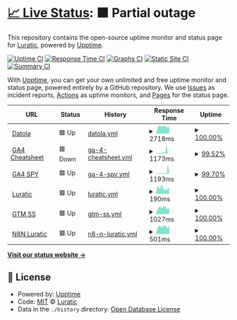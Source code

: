 # [📈 Live Status](https://luratic-devs.github.io/upptime): <!--live status--> **🟧 Partial outage**

This repository contains the open-source uptime monitor and status page for [Luratic](https://www.luratic.com), powered by [Upptime](https://github.com/upptime/upptime).

[![Uptime CI](https://github.com/luratic-devs/upptime/workflows/Uptime%20CI/badge.svg)](https://github.com/luratic-devs/upptime/actions?query=workflow%3A%22Uptime+CI%22)
[![Response Time CI](https://github.com/luratic-devs/upptime/workflows/Response%20Time%20CI/badge.svg)](https://github.com/luratic-devs/upptime/actions?query=workflow%3A%22Response+Time+CI%22)
[![Graphs CI](https://github.com/luratic-devs/upptime/workflows/Graphs%20CI/badge.svg)](https://github.com/luratic-devs/upptime/actions?query=workflow%3A%22Graphs+CI%22)
[![Static Site CI](https://github.com/luratic-devs/upptime/workflows/Static%20Site%20CI/badge.svg)](https://github.com/luratic-devs/upptime/actions?query=workflow%3A%22Static+Site+CI%22)
[![Summary CI](https://github.com/luratic-devs/upptime/workflows/Summary%20CI/badge.svg)](https://github.com/luratic-devs/upptime/actions?query=workflow%3A%22Summary+CI%22)

With [Upptime](https://upptime.js.org), you can get your own unlimited and free uptime monitor and status page, powered entirely by a GitHub repository. We use [Issues](https://github.com/luratic-devs/upptime/issues) as incident reports, [Actions](https://github.com/luratic-devs/upptime/actions) as uptime monitors, and [Pages](https://luratic-devs.github.io/upptime) for the status page.

<!--start: status pages-->
<!-- This summary is generated by Upptime (https://github.com/upptime/upptime) -->
<!-- Do not edit this manually, your changes will be overwritten -->
<!-- prettier-ignore -->
| URL | Status | History | Response Time | Uptime |
| --- | ------ | ------- | ------------- | ------ |
| <img alt="" src="https://icons.duckduckgo.com/ip3/datola.es.ico" height="13"> [Datola](https://datola.es) | 🟩 Up | [datola.yml](https://github.com/luratic-devs/upptime/commits/HEAD/history/datola.yml) | <details><summary><img alt="Response time graph" src="./graphs/datola/response-time-week.png" height="20"> 2718ms</summary><br><a href="https://gh.luratic.com/history/datola"><img alt="Response time 2164" src="https://img.shields.io/endpoint?url=https%3A%2F%2Fraw.githubusercontent.com%2Fluratic-devs%2Fupptime%2FHEAD%2Fapi%2Fdatola%2Fresponse-time.json"></a><br><a href="https://gh.luratic.com/history/datola"><img alt="24-hour response time 2914" src="https://img.shields.io/endpoint?url=https%3A%2F%2Fraw.githubusercontent.com%2Fluratic-devs%2Fupptime%2FHEAD%2Fapi%2Fdatola%2Fresponse-time-day.json"></a><br><a href="https://gh.luratic.com/history/datola"><img alt="7-day response time 2718" src="https://img.shields.io/endpoint?url=https%3A%2F%2Fraw.githubusercontent.com%2Fluratic-devs%2Fupptime%2FHEAD%2Fapi%2Fdatola%2Fresponse-time-week.json"></a><br><a href="https://gh.luratic.com/history/datola"><img alt="30-day response time 2530" src="https://img.shields.io/endpoint?url=https%3A%2F%2Fraw.githubusercontent.com%2Fluratic-devs%2Fupptime%2FHEAD%2Fapi%2Fdatola%2Fresponse-time-month.json"></a><br><a href="https://gh.luratic.com/history/datola"><img alt="1-year response time 2428" src="https://img.shields.io/endpoint?url=https%3A%2F%2Fraw.githubusercontent.com%2Fluratic-devs%2Fupptime%2FHEAD%2Fapi%2Fdatola%2Fresponse-time-year.json"></a></details> | <details><summary><a href="https://gh.luratic.com/history/datola">100.00%</a></summary><a href="https://gh.luratic.com/history/datola"><img alt="All-time uptime 99.94%" src="https://img.shields.io/endpoint?url=https%3A%2F%2Fraw.githubusercontent.com%2Fluratic-devs%2Fupptime%2FHEAD%2Fapi%2Fdatola%2Fuptime.json"></a><br><a href="https://gh.luratic.com/history/datola"><img alt="24-hour uptime 100.00%" src="https://img.shields.io/endpoint?url=https%3A%2F%2Fraw.githubusercontent.com%2Fluratic-devs%2Fupptime%2FHEAD%2Fapi%2Fdatola%2Fuptime-day.json"></a><br><a href="https://gh.luratic.com/history/datola"><img alt="7-day uptime 100.00%" src="https://img.shields.io/endpoint?url=https%3A%2F%2Fraw.githubusercontent.com%2Fluratic-devs%2Fupptime%2FHEAD%2Fapi%2Fdatola%2Fuptime-week.json"></a><br><a href="https://gh.luratic.com/history/datola"><img alt="30-day uptime 100.00%" src="https://img.shields.io/endpoint?url=https%3A%2F%2Fraw.githubusercontent.com%2Fluratic-devs%2Fupptime%2FHEAD%2Fapi%2Fdatola%2Fuptime-month.json"></a><br><a href="https://gh.luratic.com/history/datola"><img alt="1-year uptime 99.94%" src="https://img.shields.io/endpoint?url=https%3A%2F%2Fraw.githubusercontent.com%2Fluratic-devs%2Fupptime%2FHEAD%2Fapi%2Fdatola%2Fuptime-year.json"></a></details>
| <img alt="" src="https://icons.duckduckgo.com/ip3/data.ga4spy.com.ico" height="13"> [GA4 Cheatsheet](https://data.ga4spy.com) | 🟥 Down | [ga-4-cheatsheet.yml](https://github.com/luratic-devs/upptime/commits/HEAD/history/ga-4-cheatsheet.yml) | <details><summary><img alt="Response time graph" src="./graphs/ga-4-cheatsheet/response-time-week.png" height="20"> 1173ms</summary><br><a href="https://gh.luratic.com/history/ga-4-cheatsheet"><img alt="Response time 616" src="https://img.shields.io/endpoint?url=https%3A%2F%2Fraw.githubusercontent.com%2Fluratic-devs%2Fupptime%2FHEAD%2Fapi%2Fga-4-cheatsheet%2Fresponse-time.json"></a><br><a href="https://gh.luratic.com/history/ga-4-cheatsheet"><img alt="24-hour response time 2618" src="https://img.shields.io/endpoint?url=https%3A%2F%2Fraw.githubusercontent.com%2Fluratic-devs%2Fupptime%2FHEAD%2Fapi%2Fga-4-cheatsheet%2Fresponse-time-day.json"></a><br><a href="https://gh.luratic.com/history/ga-4-cheatsheet"><img alt="7-day response time 1173" src="https://img.shields.io/endpoint?url=https%3A%2F%2Fraw.githubusercontent.com%2Fluratic-devs%2Fupptime%2FHEAD%2Fapi%2Fga-4-cheatsheet%2Fresponse-time-week.json"></a><br><a href="https://gh.luratic.com/history/ga-4-cheatsheet"><img alt="30-day response time 582" src="https://img.shields.io/endpoint?url=https%3A%2F%2Fraw.githubusercontent.com%2Fluratic-devs%2Fupptime%2FHEAD%2Fapi%2Fga-4-cheatsheet%2Fresponse-time-month.json"></a><br><a href="https://gh.luratic.com/history/ga-4-cheatsheet"><img alt="1-year response time 499" src="https://img.shields.io/endpoint?url=https%3A%2F%2Fraw.githubusercontent.com%2Fluratic-devs%2Fupptime%2FHEAD%2Fapi%2Fga-4-cheatsheet%2Fresponse-time-year.json"></a></details> | <details><summary><a href="https://gh.luratic.com/history/ga-4-cheatsheet">99.52%</a></summary><a href="https://gh.luratic.com/history/ga-4-cheatsheet"><img alt="All-time uptime 99.95%" src="https://img.shields.io/endpoint?url=https%3A%2F%2Fraw.githubusercontent.com%2Fluratic-devs%2Fupptime%2FHEAD%2Fapi%2Fga-4-cheatsheet%2Fuptime.json"></a><br><a href="https://gh.luratic.com/history/ga-4-cheatsheet"><img alt="24-hour uptime 98.79%" src="https://img.shields.io/endpoint?url=https%3A%2F%2Fraw.githubusercontent.com%2Fluratic-devs%2Fupptime%2FHEAD%2Fapi%2Fga-4-cheatsheet%2Fuptime-day.json"></a><br><a href="https://gh.luratic.com/history/ga-4-cheatsheet"><img alt="7-day uptime 99.52%" src="https://img.shields.io/endpoint?url=https%3A%2F%2Fraw.githubusercontent.com%2Fluratic-devs%2Fupptime%2FHEAD%2Fapi%2Fga-4-cheatsheet%2Fuptime-week.json"></a><br><a href="https://gh.luratic.com/history/ga-4-cheatsheet"><img alt="30-day uptime 99.82%" src="https://img.shields.io/endpoint?url=https%3A%2F%2Fraw.githubusercontent.com%2Fluratic-devs%2Fupptime%2FHEAD%2Fapi%2Fga-4-cheatsheet%2Fuptime-month.json"></a><br><a href="https://gh.luratic.com/history/ga-4-cheatsheet"><img alt="1-year uptime 99.93%" src="https://img.shields.io/endpoint?url=https%3A%2F%2Fraw.githubusercontent.com%2Fluratic-devs%2Fupptime%2FHEAD%2Fapi%2Fga-4-cheatsheet%2Fuptime-year.json"></a></details>
| <img alt="" src="https://icons.duckduckgo.com/ip3/ga4spy.com.ico" height="13"> [GA4 SPY](https://ga4spy.com) | 🟩 Up | [ga-4-spy.yml](https://github.com/luratic-devs/upptime/commits/HEAD/history/ga-4-spy.yml) | <details><summary><img alt="Response time graph" src="./graphs/ga-4-spy/response-time-week.png" height="20"> 1193ms</summary><br><a href="https://gh.luratic.com/history/ga-4-spy"><img alt="Response time 606" src="https://img.shields.io/endpoint?url=https%3A%2F%2Fraw.githubusercontent.com%2Fluratic-devs%2Fupptime%2FHEAD%2Fapi%2Fga-4-spy%2Fresponse-time.json"></a><br><a href="https://gh.luratic.com/history/ga-4-spy"><img alt="24-hour response time 2442" src="https://img.shields.io/endpoint?url=https%3A%2F%2Fraw.githubusercontent.com%2Fluratic-devs%2Fupptime%2FHEAD%2Fapi%2Fga-4-spy%2Fresponse-time-day.json"></a><br><a href="https://gh.luratic.com/history/ga-4-spy"><img alt="7-day response time 1193" src="https://img.shields.io/endpoint?url=https%3A%2F%2Fraw.githubusercontent.com%2Fluratic-devs%2Fupptime%2FHEAD%2Fapi%2Fga-4-spy%2Fresponse-time-week.json"></a><br><a href="https://gh.luratic.com/history/ga-4-spy"><img alt="30-day response time 537" src="https://img.shields.io/endpoint?url=https%3A%2F%2Fraw.githubusercontent.com%2Fluratic-devs%2Fupptime%2FHEAD%2Fapi%2Fga-4-spy%2Fresponse-time-month.json"></a><br><a href="https://gh.luratic.com/history/ga-4-spy"><img alt="1-year response time 426" src="https://img.shields.io/endpoint?url=https%3A%2F%2Fraw.githubusercontent.com%2Fluratic-devs%2Fupptime%2FHEAD%2Fapi%2Fga-4-spy%2Fresponse-time-year.json"></a></details> | <details><summary><a href="https://gh.luratic.com/history/ga-4-spy">99.70%</a></summary><a href="https://gh.luratic.com/history/ga-4-spy"><img alt="All-time uptime 99.96%" src="https://img.shields.io/endpoint?url=https%3A%2F%2Fraw.githubusercontent.com%2Fluratic-devs%2Fupptime%2FHEAD%2Fapi%2Fga-4-spy%2Fuptime.json"></a><br><a href="https://gh.luratic.com/history/ga-4-spy"><img alt="24-hour uptime 97.87%" src="https://img.shields.io/endpoint?url=https%3A%2F%2Fraw.githubusercontent.com%2Fluratic-devs%2Fupptime%2FHEAD%2Fapi%2Fga-4-spy%2Fuptime-day.json"></a><br><a href="https://gh.luratic.com/history/ga-4-spy"><img alt="7-day uptime 99.70%" src="https://img.shields.io/endpoint?url=https%3A%2F%2Fraw.githubusercontent.com%2Fluratic-devs%2Fupptime%2FHEAD%2Fapi%2Fga-4-spy%2Fuptime-week.json"></a><br><a href="https://gh.luratic.com/history/ga-4-spy"><img alt="30-day uptime 99.93%" src="https://img.shields.io/endpoint?url=https%3A%2F%2Fraw.githubusercontent.com%2Fluratic-devs%2Fupptime%2FHEAD%2Fapi%2Fga-4-spy%2Fuptime-month.json"></a><br><a href="https://gh.luratic.com/history/ga-4-spy"><img alt="1-year uptime 99.95%" src="https://img.shields.io/endpoint?url=https%3A%2F%2Fraw.githubusercontent.com%2Fluratic-devs%2Fupptime%2FHEAD%2Fapi%2Fga-4-spy%2Fuptime-year.json"></a></details>
| <img alt="" src="https://icons.duckduckgo.com/ip3/luratic.com.ico" height="13"> [Luratic](https://luratic.com) | 🟩 Up | [luratic.yml](https://github.com/luratic-devs/upptime/commits/HEAD/history/luratic.yml) | <details><summary><img alt="Response time graph" src="./graphs/luratic/response-time-week.png" height="20"> 190ms</summary><br><a href="https://gh.luratic.com/history/luratic"><img alt="Response time 305" src="https://img.shields.io/endpoint?url=https%3A%2F%2Fraw.githubusercontent.com%2Fluratic-devs%2Fupptime%2FHEAD%2Fapi%2Fluratic%2Fresponse-time.json"></a><br><a href="https://gh.luratic.com/history/luratic"><img alt="24-hour response time 183" src="https://img.shields.io/endpoint?url=https%3A%2F%2Fraw.githubusercontent.com%2Fluratic-devs%2Fupptime%2FHEAD%2Fapi%2Fluratic%2Fresponse-time-day.json"></a><br><a href="https://gh.luratic.com/history/luratic"><img alt="7-day response time 190" src="https://img.shields.io/endpoint?url=https%3A%2F%2Fraw.githubusercontent.com%2Fluratic-devs%2Fupptime%2FHEAD%2Fapi%2Fluratic%2Fresponse-time-week.json"></a><br><a href="https://gh.luratic.com/history/luratic"><img alt="30-day response time 235" src="https://img.shields.io/endpoint?url=https%3A%2F%2Fraw.githubusercontent.com%2Fluratic-devs%2Fupptime%2FHEAD%2Fapi%2Fluratic%2Fresponse-time-month.json"></a><br><a href="https://gh.luratic.com/history/luratic"><img alt="1-year response time 289" src="https://img.shields.io/endpoint?url=https%3A%2F%2Fraw.githubusercontent.com%2Fluratic-devs%2Fupptime%2FHEAD%2Fapi%2Fluratic%2Fresponse-time-year.json"></a></details> | <details><summary><a href="https://gh.luratic.com/history/luratic">100.00%</a></summary><a href="https://gh.luratic.com/history/luratic"><img alt="All-time uptime 99.99%" src="https://img.shields.io/endpoint?url=https%3A%2F%2Fraw.githubusercontent.com%2Fluratic-devs%2Fupptime%2FHEAD%2Fapi%2Fluratic%2Fuptime.json"></a><br><a href="https://gh.luratic.com/history/luratic"><img alt="24-hour uptime 100.00%" src="https://img.shields.io/endpoint?url=https%3A%2F%2Fraw.githubusercontent.com%2Fluratic-devs%2Fupptime%2FHEAD%2Fapi%2Fluratic%2Fuptime-day.json"></a><br><a href="https://gh.luratic.com/history/luratic"><img alt="7-day uptime 100.00%" src="https://img.shields.io/endpoint?url=https%3A%2F%2Fraw.githubusercontent.com%2Fluratic-devs%2Fupptime%2FHEAD%2Fapi%2Fluratic%2Fuptime-week.json"></a><br><a href="https://gh.luratic.com/history/luratic"><img alt="30-day uptime 100.00%" src="https://img.shields.io/endpoint?url=https%3A%2F%2Fraw.githubusercontent.com%2Fluratic-devs%2Fupptime%2FHEAD%2Fapi%2Fluratic%2Fuptime-month.json"></a><br><a href="https://gh.luratic.com/history/luratic"><img alt="1-year uptime 100.00%" src="https://img.shields.io/endpoint?url=https%3A%2F%2Fraw.githubusercontent.com%2Fluratic-devs%2Fupptime%2FHEAD%2Fapi%2Fluratic%2Fuptime-year.json"></a></details>
| <img alt="" src="https://icons.duckduckgo.com/ip3/analytics.luratic.com.ico" height="13"> [GTM SS](https://analytics.luratic.com/gtm.js?id=GTM-5D7RV9H) | 🟩 Up | [gtm-ss.yml](https://github.com/luratic-devs/upptime/commits/HEAD/history/gtm-ss.yml) | <details><summary><img alt="Response time graph" src="./graphs/gtm-ss/response-time-week.png" height="20"> 1027ms</summary><br><a href="https://gh.luratic.com/history/gtm-ss"><img alt="Response time 969" src="https://img.shields.io/endpoint?url=https%3A%2F%2Fraw.githubusercontent.com%2Fluratic-devs%2Fupptime%2FHEAD%2Fapi%2Fgtm-ss%2Fresponse-time.json"></a><br><a href="https://gh.luratic.com/history/gtm-ss"><img alt="24-hour response time 1113" src="https://img.shields.io/endpoint?url=https%3A%2F%2Fraw.githubusercontent.com%2Fluratic-devs%2Fupptime%2FHEAD%2Fapi%2Fgtm-ss%2Fresponse-time-day.json"></a><br><a href="https://gh.luratic.com/history/gtm-ss"><img alt="7-day response time 1027" src="https://img.shields.io/endpoint?url=https%3A%2F%2Fraw.githubusercontent.com%2Fluratic-devs%2Fupptime%2FHEAD%2Fapi%2Fgtm-ss%2Fresponse-time-week.json"></a><br><a href="https://gh.luratic.com/history/gtm-ss"><img alt="30-day response time 949" src="https://img.shields.io/endpoint?url=https%3A%2F%2Fraw.githubusercontent.com%2Fluratic-devs%2Fupptime%2FHEAD%2Fapi%2Fgtm-ss%2Fresponse-time-month.json"></a><br><a href="https://gh.luratic.com/history/gtm-ss"><img alt="1-year response time 990" src="https://img.shields.io/endpoint?url=https%3A%2F%2Fraw.githubusercontent.com%2Fluratic-devs%2Fupptime%2FHEAD%2Fapi%2Fgtm-ss%2Fresponse-time-year.json"></a></details> | <details><summary><a href="https://gh.luratic.com/history/gtm-ss">100.00%</a></summary><a href="https://gh.luratic.com/history/gtm-ss"><img alt="All-time uptime 90.73%" src="https://img.shields.io/endpoint?url=https%3A%2F%2Fraw.githubusercontent.com%2Fluratic-devs%2Fupptime%2FHEAD%2Fapi%2Fgtm-ss%2Fuptime.json"></a><br><a href="https://gh.luratic.com/history/gtm-ss"><img alt="24-hour uptime 100.00%" src="https://img.shields.io/endpoint?url=https%3A%2F%2Fraw.githubusercontent.com%2Fluratic-devs%2Fupptime%2FHEAD%2Fapi%2Fgtm-ss%2Fuptime-day.json"></a><br><a href="https://gh.luratic.com/history/gtm-ss"><img alt="7-day uptime 100.00%" src="https://img.shields.io/endpoint?url=https%3A%2F%2Fraw.githubusercontent.com%2Fluratic-devs%2Fupptime%2FHEAD%2Fapi%2Fgtm-ss%2Fuptime-week.json"></a><br><a href="https://gh.luratic.com/history/gtm-ss"><img alt="30-day uptime 99.11%" src="https://img.shields.io/endpoint?url=https%3A%2F%2Fraw.githubusercontent.com%2Fluratic-devs%2Fupptime%2FHEAD%2Fapi%2Fgtm-ss%2Fuptime-month.json"></a><br><a href="https://gh.luratic.com/history/gtm-ss"><img alt="1-year uptime 97.66%" src="https://img.shields.io/endpoint?url=https%3A%2F%2Fraw.githubusercontent.com%2Fluratic-devs%2Fupptime%2FHEAD%2Fapi%2Fgtm-ss%2Fuptime-year.json"></a></details>
| <img alt="" src="https://icons.duckduckgo.com/ip3/n8n.luratic.com.ico" height="13"> [N8N Luratic](https://n8n.luratic.com/) | 🟩 Up | [n8-n-luratic.yml](https://github.com/luratic-devs/upptime/commits/HEAD/history/n8-n-luratic.yml) | <details><summary><img alt="Response time graph" src="./graphs/n8-n-luratic/response-time-week.png" height="20"> 501ms</summary><br><a href="https://gh.luratic.com/history/n8-n-luratic"><img alt="Response time 551" src="https://img.shields.io/endpoint?url=https%3A%2F%2Fraw.githubusercontent.com%2Fluratic-devs%2Fupptime%2FHEAD%2Fapi%2Fn8-n-luratic%2Fresponse-time.json"></a><br><a href="https://gh.luratic.com/history/n8-n-luratic"><img alt="24-hour response time 571" src="https://img.shields.io/endpoint?url=https%3A%2F%2Fraw.githubusercontent.com%2Fluratic-devs%2Fupptime%2FHEAD%2Fapi%2Fn8-n-luratic%2Fresponse-time-day.json"></a><br><a href="https://gh.luratic.com/history/n8-n-luratic"><img alt="7-day response time 501" src="https://img.shields.io/endpoint?url=https%3A%2F%2Fraw.githubusercontent.com%2Fluratic-devs%2Fupptime%2FHEAD%2Fapi%2Fn8-n-luratic%2Fresponse-time-week.json"></a><br><a href="https://gh.luratic.com/history/n8-n-luratic"><img alt="30-day response time 466" src="https://img.shields.io/endpoint?url=https%3A%2F%2Fraw.githubusercontent.com%2Fluratic-devs%2Fupptime%2FHEAD%2Fapi%2Fn8-n-luratic%2Fresponse-time-month.json"></a><br><a href="https://gh.luratic.com/history/n8-n-luratic"><img alt="1-year response time 560" src="https://img.shields.io/endpoint?url=https%3A%2F%2Fraw.githubusercontent.com%2Fluratic-devs%2Fupptime%2FHEAD%2Fapi%2Fn8-n-luratic%2Fresponse-time-year.json"></a></details> | <details><summary><a href="https://gh.luratic.com/history/n8-n-luratic">100.00%</a></summary><a href="https://gh.luratic.com/history/n8-n-luratic"><img alt="All-time uptime 99.14%" src="https://img.shields.io/endpoint?url=https%3A%2F%2Fraw.githubusercontent.com%2Fluratic-devs%2Fupptime%2FHEAD%2Fapi%2Fn8-n-luratic%2Fuptime.json"></a><br><a href="https://gh.luratic.com/history/n8-n-luratic"><img alt="24-hour uptime 100.00%" src="https://img.shields.io/endpoint?url=https%3A%2F%2Fraw.githubusercontent.com%2Fluratic-devs%2Fupptime%2FHEAD%2Fapi%2Fn8-n-luratic%2Fuptime-day.json"></a><br><a href="https://gh.luratic.com/history/n8-n-luratic"><img alt="7-day uptime 100.00%" src="https://img.shields.io/endpoint?url=https%3A%2F%2Fraw.githubusercontent.com%2Fluratic-devs%2Fupptime%2FHEAD%2Fapi%2Fn8-n-luratic%2Fuptime-week.json"></a><br><a href="https://gh.luratic.com/history/n8-n-luratic"><img alt="30-day uptime 100.00%" src="https://img.shields.io/endpoint?url=https%3A%2F%2Fraw.githubusercontent.com%2Fluratic-devs%2Fupptime%2FHEAD%2Fapi%2Fn8-n-luratic%2Fuptime-month.json"></a><br><a href="https://gh.luratic.com/history/n8-n-luratic"><img alt="1-year uptime 98.76%" src="https://img.shields.io/endpoint?url=https%3A%2F%2Fraw.githubusercontent.com%2Fluratic-devs%2Fupptime%2FHEAD%2Fapi%2Fn8-n-luratic%2Fuptime-year.json"></a></details>

<!--end: status pages-->

[**Visit our status website →**](https://luratic-devs.github.io/upptime)

## 📄 License

- Powered by: [Upptime](https://github.com/upptime/upptime)
- Code: [MIT](./LICENSE) © [Luratic](https://www.luratic.com)
- Data in the `./history` directory: [Open Database License](https://opendatacommons.org/licenses/odbl/1-0/)
